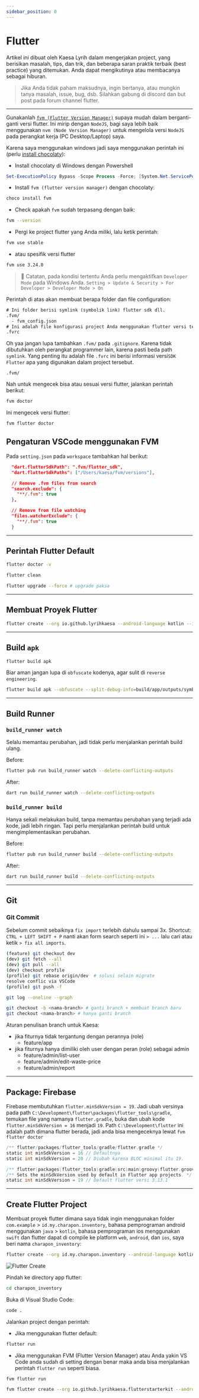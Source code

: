 ```yaml
---
sidebar_position: 0
---
```


# Flutter

Artikel ini dibuat oleh Kaesa Lyrih dalam mengerjakan project, yang berisikan masalah, tips, dan trik, dan beberapa saran praktik terbaik (best practice) yang ditemukan. Anda dapat mengikutinya atau membacanya sebagai hiburan.

> Jika Anda tidak paham maksudnya, ingin bertanya, atau mungkin tanya masalah, issue, bug, dsb.
> Silahkan gabung di discord dan but post pada forum channel flutter.

---

Gunakanlah [`fvm (Flutter Version Manager)`](https://fvm.app/documentation/getting-started/installation) supaya mudah dalam berganti-ganti versi flutter. Ini mirip dengan `NodeJS`, bagi saya lebih baik menggunakan `nvm (Node Version Manager)` untuk mengelola versi `NodeJS` pada perangkat kerja (PC Desktop/Laptop) saya.

Karena saya menggunakan windows jadi saya menggunakan perintah ini (perlu [install chocolaty](https://chocolatey.org/install)):

- Install chocolaty di Windows dengan Powershell
```powershell
Set-ExecutionPolicy Bypass -Scope Process -Force; [System.Net.ServicePointManager]::SecurityProtocol = [System.Net.ServicePointManager]::SecurityProtocol -bor 3072; iex ((New-Object System.Net.WebClient).DownloadString('https://community.chocolatey.org/install.ps1'))
```

- Install `fvm (flutter version manager)` dengan chocolaty:
```powershell
choco install fvm
```


- Check apakah `fvm` sudah terpasang dengan baik:
```bash
fvm --version
```

- Pergi ke project flutter yang Anda miliki, lalu ketik perintah:
```bash
fvm use stable
```
- atau spesifik versi flutter
```bash
fvm use 3.24.0
```

> 📔 Catatan, pada kondisi tertentu Anda perlu mengaktifkan `Developer Mode` pada Windows Anda.
> `Setting > Update & Security > For Developer > Developer Mode > On`

Perintah di atas akan membuat berapa folder dan file configuration:
```txt
# Ini folder berisi symlink (symbolik link) flutter sdk dll.
.fvm/
  - fvm_config.json
# Ini adalah file konfigurasi project Anda menggunakan flutter versi tertentu
.fvrc
```

Oh yaa jangan lupa tambahkan `.fvm/` pada `.gitignore`. Karena tidak dibutuhkan oleh perangkat programmer lain, karena pasti beda path `symlink`. Yang penting itu adalah file `.fvrc` ini berisi informasi versi`SDK Flutter` apa yang digunakan dalam project tersebut.
```gitignore
.fvm/
```

Nah untuk mengecek bisa atau sesuai versi flutter, jalankan perintah berikut:
```bash
fvm doctor
```

Ini mengecek versi flutter:
```bash
fvm flutter doctor
```

## Pengaturan VSCode menggunakan FVM

Pada `setting.json` pada `workspace` tambahkan hal berikut:
```json
  "dart.flutterSdkPath": ".fvm/flutter_sdk",
  "dart.flutterSdkPaths": ["/Users/kaesa/fvm/versions"],

  // Remove .fvm files from search
  "search.exclude": {
    "**/.fvm": true
  },

  // Remove from file watching
  "files.watcherExclude": {
    "**/.fvm": true
  }
```

---
## Perintah Flutter Default

```bash
flutter doctor -v
```

```bash
flutter clean
```

```bash
flutter upgrade --force # upgrade paksa
```

---
## Membuat Proyek Flutter

```bash
flutter create --org io.github.lyrihkaesa --android-language kotlin --ios-language swift --platforms=web,android,ios kaesa_app
```

---
## Build `apk`

```bash
flutter build apk
```

Biar aman jangan lupa di `obfuscate` kodenya, agar sulit di `reverse engineering`.

```bash
flutter build apk --obfuscate --split-debug-info=build/app/outputs/symbols
```

---
## Build Runner

### `build_runner watch`

Selalu memantau perubahan, jadi tidak perlu menjalankan perintah build ulang.

Before:

```bash
flutter pub run build_runner watch --delete-conflicting-outputs
```

After:

```bash
dart run build_runner watch --delete-conflicting-outputs
```

### `build_runner build`

Hanya sekali melakukan build, tanpa memantau perubahan yang terjadi ada kode, jadi lebih ringan. Tapi perlu menjalankan perintah build untuk mengimplementasikan perubahan.

Before:

```bash
flutter pub run build_runner build --delete-conflicting-outputs
```

After:

```bash
dart run build_runner build --delete-conflicting-outputs
```

---

## Git

### Git Commit

Sebelum commit sebaiknya `fix import` terlebih dahulu sampai 3x. Shortcut: `CTRL + LEFT SHIFT + P` nanti akan form search seperti ini `> ...` lalu cari atau ketik `> fix all imports`.

```bash
(feature) git checkout dev
(dev) git fetch --all
(dev) git pull --all
(dev) checkout profile
(profile) git rebase origin/dev  # solusi selain migrate
resolve conflic via VSCode
(profile) git push -f
```

```bash
git log --oneline --graph
```

```bash
git checkout -b <nama-branch> # ganti branch + membuat branch baru
git checkout <nama-branch> # hanya ganti branch
```

Aturan penulisan branch untuk Kaesa:

- jika fiturnya tidak tergantung dengan perannya (role)
  - feature/app
- jika fiturnya hanya dimiliki oleh user dengan peran (role) sebagai admin
  - feature/admin/list-user
  - feature/admin/edit-waste-price
  - feature/admin/report

---

## Package: Firebase

Firebase membutuhkan `flutter.minSdkVersion = 19`. 
Jadi ubah versinya pada path `C:\Development\flutter\packages\flutter_tools\gradle`, temukan file yang namanya `flutter.gradle`, buka dan ubah kode `flutter.minSdkVersion = 16` menjadi `19`.
Path `C:\Development\flutter` ini adalah path dimana flutter berada, jadi anda bisa mengeceknya lewat `fvm flutter doctor`

```gradle
/** flutter/packages/flutter_tools/gradle/flutter.gradle */
static int minSdkVersion = 16 // Defaultnya
static int minSdkVersion = 20 // Diubah karena BLOC minimal itu 19.

/** flutter\packages\flutter_tools\gradle\src\main\groovy\flutter.groovy*/
/** Sets the minSdkVersion used by default in Flutter app projects. */
static int minSdkVersion = 19 // Default flutter versi 3.13.1
```

---

## Create Flutter Project

Membuat proyek flutter dimana saya tidak ingin menggunakan folder `com.example` > `id.my.charapon.inventory`, bahasa pemprograman android menggunakan `java` > `kotlin`, bahasa pemprograman ios menggunakan `swift` dan flutter dapat di compile ke platform `web`, `android`, dan `ios`, saya beri nama `charapon_inventory`:

```bash
flutter create --org id.my.charapon.inventory --android-language kotlin --ios-language swift --platforms=web,android,ios charapon_inventory
```

![Flutter Create](attachments/flutter-create.png)

Pindah ke directory app flutter:

```bash
cd charapon_inventory
```

Buka di Visual Studio Code:

```bash
code .
```

Jalankan project dengan perintah:

- Jika menggunakan flutter default:

```bash
flutter run
```

- Jika menggunakan FVM (Flutter Version Manager) atau Anda yakin VS Code anda sudah di setting dengan benar maka anda bisa menjalankan perintah `flutter run` seperti biasa.

```bash
fvm flutter run
```

```bash
fvm flutter create --org io.github.lyrihkaesa.flutterstarterkit --android-language kotlin --ios-language swift --platforms=web,android,ios flutter_starter_kit
```
